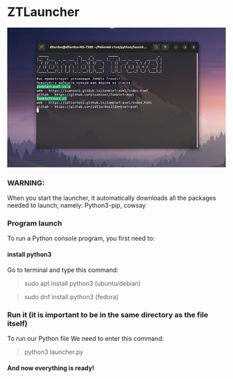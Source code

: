 # ZTLauncher

![screen](https://github.com/twixxqz/ZTLauncher/blob/main/IMG/screen.png)

### WARNING:
When you start the launcher, it automatically downloads all the packages needed to launch, namely: Python3-pip, cowsay

### Program launch
To run a Python console program, you first need to:
#### install python3
Go to terminal and type this command:
>sudo apt install python3 
(ubuntu/debian)

>sudo dnf install python3
(fedora)

### Run it (it is important to be in the same directory as the file itself)
To run our Python file
We need to enter this command:
>python3 launcher.py

#### And now everything is ready!
